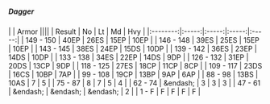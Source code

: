 ##### Dagger

|      | Armor ||||
| Result | No | Lt | Md | Hvy |
|:--------:|:-----:|:-----:|:-----:|:-----:|
| 149 - 150 | 40EP | 26ES | 15EP | 10EP |
| 146 - 148 | 39ES | 25ES | 15EP | 10EP |
| 143 - 145 | 38ES | 24EP | 15DS | 10DP |
| 139 - 142 | 36ES | 23EP | 14DS | 10DP |
| 133 - 138 | 34ES | 22EP | 14DS | 9DP |
| 126 - 132 | 31EP | 20DS | 13CP | 9DP |
| 118 - 125 | 27ES | 18CP | 11CP | 8CP |
| 109 - 117 | 23DS | 16CS | 10BP | 7AP |
| 99 - 108 | 19CP | 13BP | 9AP | 6AP |
| 88 - 98 | 13BS | 10AS | 7 | 5 |
| 75 - 87 | 8 | 7 | 5 | 4 |
| 62 - 74 | &endash;  | 3 | 3 | 3 |
| 47 - 61 | &endash;  | &endash;  | &endash;  | 2 |
| 1 - F | F | F | F | F |
